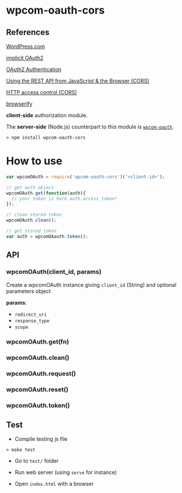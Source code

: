 wpcom-oauth-cors
================


## References

[WordPress.com](http://wordpress.com)

[implicit OAuth2](http://tutorials.jenkov.com/oauth2/authorization.html#implicit)

[OAuth2 Authentication](https://developer.wordpress.com/docs/oauth2/)

[Using the REST API from JavaScript & the Browser (CORS)](https://developer.wordpress.com/docs/rest-api-javascript/)

[HTTP access control (CORS)](https://developer.mozilla.org/en-US/docs/Web/HTTP/Access_control_CORS)

[browserify](http://browserify.org/)

**client-side** authorization module.

The **server-side** (Node.js) counterpart to this module is
[`wpcom-oauth`](https://github.com/Automattic/node-wpcom-oauth).

```cli
> npm install wpcom-oauth-cors
```

# How to use

```js
var wpcomOAuth = require('wpcom-oauth-cors')('<client-id>');

// get auth object
wpcomOAuth.get(function(auth){
  // your token is here auth.access_token!
});

// clean stored token
wpcomOAuth.clean();

// get stored token
var auth = wpcomOAauth.token();
```

## API

### wpcomOAuth(client_id, params)

Create a wpcomOAuth instance giving `client_id` (String) and optional parameters object

**params**:

* `redirect_uri`
* `response_type`
* `scope`

### wpcomOAuth.get(fn)

### wpcomOAuth.clean()

### wpcomOAuth.request()

### wpcomOAuth.reset()

### wpcomOAuth.token()

## Test

* Compile testing js file

```cli
> make test
```

* Go to `test/` folder

* Run web server (using `serve` for instance)

* Open `index.html` with a browser
